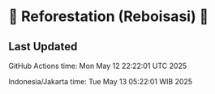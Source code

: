 
# 🌳 Reforestation (Reboisasi) 🌲

## Last Updated

GitHub Actions time: Mon May 12 22:22:01 UTC 2025

Indonesia/Jakarta time: Tue May 13 05:22:01 WIB 2025
